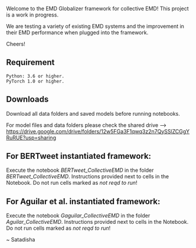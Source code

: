 Welcome to the EMD Globalizer framework for collective EMD!
This project is a work in progress.

We are testing a variety of existing EMD systems and the improvement in their EMD performance when plugged into the framework.

Cheers!

## Requirement
```
Python: 3.6 or higher.
PyTorch 1.0 or higher.
```


## Downloads
Download all data folders and saved models before running notebooks.

For model files and data folders please check the shared drive --> https://drive.google.com/drive/folders/12w5FGa3F1qwq3z2n7QySSlZCGgYRuRUE?usp=sharing


## For BERTweet instantiated framework:

Execute the notebook *BERTweet_CollectiveEMD* in the folder *BERTweet_CollectiveEMD*. Instructions provided next to cells in the Notebook. Do not run cells marked as *not reqd to run*!


## For Aguilar et al. instantiated framework:

Execute the notebook *Gaguilar_CollectiveEMD* in the folder *Aguilar_CollectiveEMD*. Instructions provided next to cells in the Notebook. Do not run cells marked as *not reqd to run*!

~ Satadisha